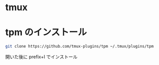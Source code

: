 # tmux

# tpm のインストール

```bash
git clone https://github.com/tmux-plugins/tpm ~/.tmux/plugins/tpm
```

開いた後に prefix+I でインストール
